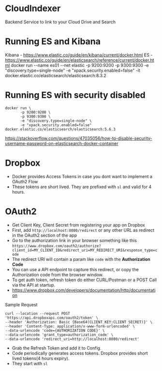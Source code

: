 # CloudIndexer
Backend Service to link to your Cloud Drive and Search 


# Running ES and Kibana
Kibana - https://www.elastic.co/guide/en/kibana/current/docker.html
ES - https://www.elastic.co/guide/en/elasticsearch/reference/current/docker.html
docker run --name es01 --net elastic -p 9200:9200 -p 9300:9300  -e "discovery.type=single-node" 
       -e "xpack.security.enabled=false" -it docker.elastic.co/elasticsearch/elasticsearch:8.3.2

# Running ES with security disabled
```
docker run \
       -p 9200:9200 \
       -p 9300:9300 \
       -e "discovery.type=single-node" \
       -e "xpack.security.enabled=false" docker.elastic.co/elasticsearch/elasticsearch:5.6.3
```
https://stackoverflow.com/questions/47035056/how-to-disable-security-username-password-on-elasticsearch-docker-container

# Dropbox
- Docker provides Access Tokens in case you dont want to implement a OAuth2 Flow
- These tokens are short lived. They are prefixed with `sl` and valid for 4 hours.

# OAuth2 
- Get Client Key, Client Secret from registering your app on Dropbox
- First, add `http://localhost:8080/redirect` or any other URL as redirect in the OAuth2 section of the app
- Go to the authorization link in your browser something like this `https://www.dropbox.com/oauth2/authorize?client_id=MY_CLIENT_ID&redirect_uri=MY_REDIRECT_URI&response_type=code`
- The redirect URI will contain a param like `code` with the **Authorization Code**
- You can use a API endpoint to capture this redirect, or copy the Authorization code from the browser window.
- To get auth token, refresh token do either CURL/Postman or a POST Call via the API at startup.
- https://www.dropbox.com/developers/documentation/http/documentation

Sample Request
```
curl --location --request POST 'https://api.dropboxapi.com/oauth2/token' \
--header 'Authorization: Basic {Base64(CLIENT_KEY:CLIENT SECRET)}' \
--header 'Content-Type: application/x-www-form-urlencoded' \
--data-urlencode 'code={AUTHORIZATION CODE}' \
--data-urlencode 'grant_type=authorization_code' \
--data-urlencode 'redirect_uri=http://localhost:8080/redirect'
```

- Grab the Refresh Token and add it to Config.
- Code periodically generates access tokens. Dropbox provides short lived tokens(4 hours expiry). 
- They start with `sl`